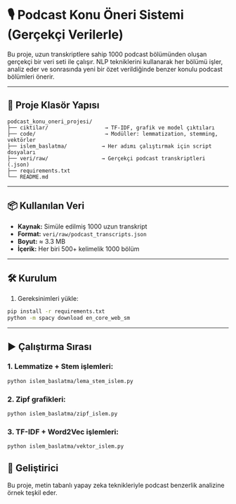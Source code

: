 
# 🎙️ Podcast Konu Öneri Sistemi (Gerçekçi Verilerle)

Bu proje, uzun transkriptlere sahip 1000 podcast bölümünden oluşan gerçekçi bir veri seti ile çalışır. NLP tekniklerini kullanarak her bölümü işler, analiz eder ve sonrasında yeni bir özet verildiğinde benzer konulu podcast bölümleri önerir.

---

## 📁 Proje Klasör Yapısı

```
podcast_konu_oneri_projesi/
├── ciktilar/                  → TF-IDF, grafik ve model çıktıları
├── code/                      → Modüller: lemmatization, stemming, vektörler
├── islem_baslatma/           → Her adımı çalıştırmak için script dosyaları
├── veri/raw/                 → Gerçekçi podcast transkriptleri (.json)
├── requirements.txt
└── README.md
```

---

## 📦 Kullanılan Veri

- **Kaynak:** Simüle edilmiş 1000 uzun transkript
- **Format:** `veri/raw/podcast_transcripts.json`
- **Boyut:** ≈ 3.3 MB
- **İçerik:** Her biri 500+ kelimelik 1000 bölüm

---

## 🛠️ Kurulum

1. Gereksinimleri yükle:
```bash
pip install -r requirements.txt
python -m spacy download en_core_web_sm
```

---

## ▶️ Çalıştırma Sırası

### 1. Lemmatize + Stem işlemleri:
```bash
python islem_baslatma/lema_stem_islem.py
```

### 2. Zipf grafikleri:
```bash
python islem_baslatma/zipf_islem.py
```

### 3. TF-IDF + Word2Vec işlemleri:
```bash
python islem_baslatma/vektor_islem.py
```



## 👤 Geliştirici

Bu proje, metin tabanlı yapay zeka teknikleriyle podcast benzerlik analizine örnek teşkil eder.
